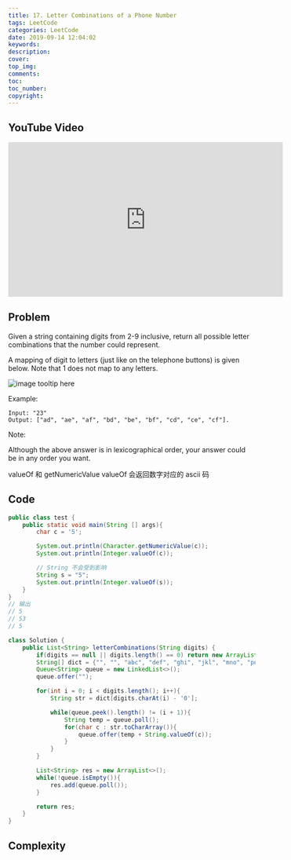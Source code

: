 ```yaml
---
title: 17. Letter Combinations of a Phone Number
tags: LeetCode
categories: LeetCode
date: 2019-09-14 12:04:02
keywords:
description:
cover:
top_img:
comments:
toc:
toc_number:
copyright:
---
```


## YouTube Video

<iframe width="560" height="315" src="https://www.youtube.com/embed/1moKZtCU2QI" frameborder="0" allow="accelerometer; autoplay; encrypted-media; gyroscope; picture-in-picture" allowfullscreen></iframe>

## Problem

Given a string containing digits from 2-9 inclusive, return all possible letter combinations that the number could represent.

A mapping of digit to letters (just like on the telephone buttons) is given below. Note that 1 does not map to any letters.

![image tooltip here](/assets/17.png)

Example:

```
Input: "23"
Output: ["ad", "ae", "af", "bd", "be", "bf", "cd", "ce", "cf"].
```

Note:

Although the above answer is in lexicographical order, your answer could be in any order you want.

valueOf 和 getNumericValue
valueOf 会返回数字对应的 ascii 码

## Code

```java
public class test {
    public static void main(String [] args){
        char c = '5';

        System.out.println(Character.getNumericValue(c));
        System.out.println(Integer.valueOf(c));

        // String 不会受到影响
        String s = "5";
        System.out.println(Integer.valueOf(s));
    }
}
// 输出
// 5
// 53
// 5
```

```java
class Solution {
    public List<String> letterCombinations(String digits) {
        if(digits == null || digits.length() == 0) return new ArrayList<>();
        String[] dict = {"", "", "abc", "def", "ghi", "jkl", "mno", "pqrs", "tuv", "wxyz"};
        Queue<String> queue = new LinkedList<>();
        queue.offer("");

        for(int i = 0; i < digits.length(); i++){
            String str = dict[digits.charAt(i) - '0'];

            while(queue.peek().length() != (i + 1)){
                String temp = queue.poll();
                for(char c : str.toCharArray()){
                    queue.offer(temp + String.valueOf(c));
                }
            }
        }

        List<String> res = new ArrayList<>();
        while(!queue.isEmpty()){
            res.add(queue.poll());
        }

        return res;
    }
}
```

## Complexity
